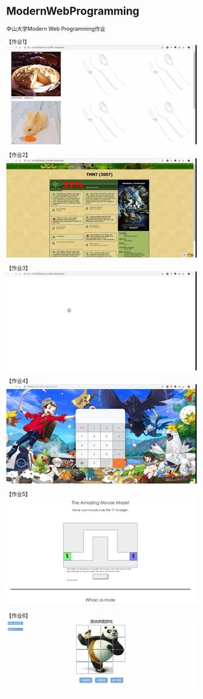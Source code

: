 # ModernWebProgramming
中山大学Modern Web Programming作业

【作业1】
![image](HM-1/demo.gif)


【作业2】
![image](HM-2/demo.gif)


【作业3】
![image](HM-3/demo.gif)


【作业4】
![image](HM-4/demo.gif)


【作业5】
![image](HM-5/demo.gif)

【作业6】
![image](HM-6/demo.gif)

